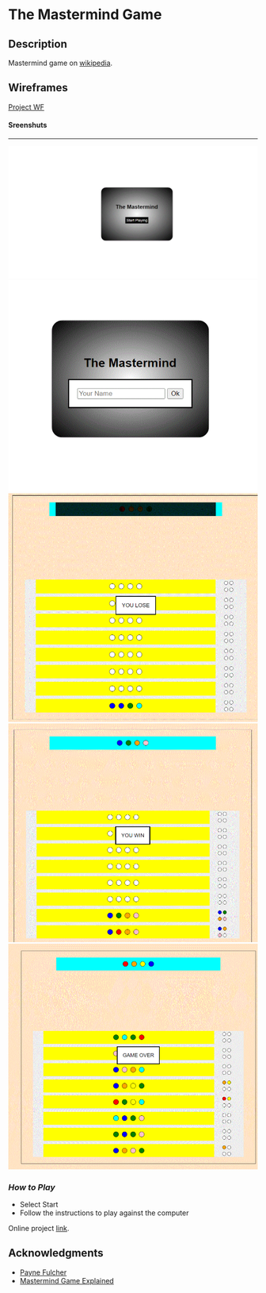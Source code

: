 # **The Mastermind Game**

## Description

Mastermind game on [wikipedia](<https://en.wikipedia.org/wiki/Mastermind_(board_game)>).

## Wireframes

[Project WF](https://drive.google.com/file/d/1yfIKqCnkdzodZbOoAWQlaVri5tLzqK2P/view)

#### Sreenshuts

---

![My Image](screenshuts/Mastermind-browse.gif)
![My Image](screenshuts/MastermindTypeYourName.gif)
![My Image](screenshuts/YouLose.gif)
![My Image](screenshuts/PlayerWins.gif)
![My Image](screenshuts/GameOver.gif)

### _How to Play_

- Select Start
- Follow the instructions to play against the computer

Online project [link](http://amir-mayyad.surge.sh).

## Acknowledgments

- [Payne Fulcher](mailto:pfulcher26@gmail.com)
- [Mastermind Game Explained](https://www.youtube.com/watch?v=Dn0iqlY5tMU&ab_channel=GatherTogetherGames)
